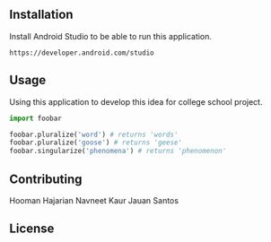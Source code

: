 ## Installation
Install Android Studio to be able to run this application.

```link
https://developer.android.com/studio
```

## Usage
Using this application to develop this idea for college school project.
```python
import foobar

foobar.pluralize('word') # returns 'words'
foobar.pluralize('goose') # returns 'geese'
foobar.singularize('phenomena') # returns 'phenomenon'
```

## Contributing
Hooman Hajarian
Navneet Kaur 
Jauan Santos


## License
